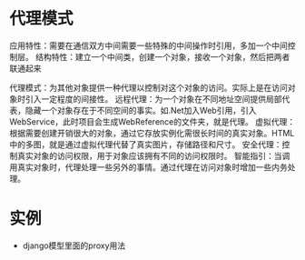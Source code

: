 # 代理模式
应用特性：需要在通信双方中间需要一些特殊的中间操作时引用，多加一个中间控制层。
结构特性：建立一个中间类，创建一个对象，接收一个对象，然后把两者联通起来

代理模式：为其他对象提供一种代理以控制对这个对象的访问。实际上是在访问对象时引入一定程度的间接性。
远程代理：为一个对象在不同地址空间提供局部代表，隐藏一个对象存在于不同空间的事实。如.Net加入Web引用，引入WebService，此时项目会生成WebReference的文件夹，就是代理。
虚拟代理：根据需要创建开销很大的对象，通过它存放实例化需很长时间的真实对象。HTML中的多图，就是通过虚拟代理代替了真实图片，存储路径和尺寸。
安全代理：控制真实对象的访问权限，用于对象应该拥有不同的访问权限时。
智能指引：当调用真实对象时，代理处理一些另外的事情。通过代理在访问对象时增加一些内务处理。

# 实例

- django模型里面的proxy用法
